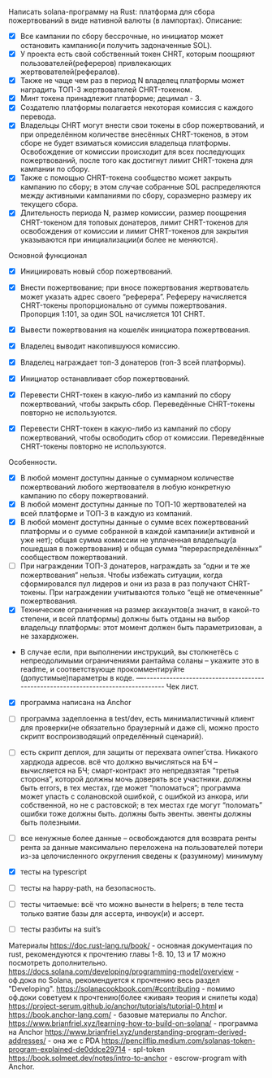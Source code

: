 Написать solana-программу на Rust: платформа для сбора пожертвований в виде нативной валюты (в лампортах). 
Описание:
- [x] Все кампании по сбору бессрочные, но инициатор может остановить кампанию(и получить задоначенные SOL).
- [x] У проекта есть свой собственный токен CHRT, которым поощряют пользователей(рефереров) привлекающих жертвователей(рефералов).
- [x] Также не чаще чем раз в период N владелец платформы может наградить ТОП-3 жертвователей CHRT-токеном.
- [x] Минт токена принадлежит платформе; децимал - 3.
- [x] Создателю платформы полагается некоторая комиссия с каждого перевода.
- [x] Владельцы CHRT могут внести свои токены в сбор пожертвований, и при определённом количестве внесённых CHRT-токенов, в этом сборе не будет взиматься комиссия владельца платформы. Освобождение от комиссии происходит для всех последующих пожертвований, после того как достигнут лимит CHRT-токена для кампании по сбору.
- [x] Также с помощью CHRT-токена сообщество может закрыть кампанию по сбору; в этом случае собранные SOL распределяются между активными кампаниями по сбору, соразмерно размеру их текущего сбора.
- [x] Длительность периода N, размер комиссии, размер поощрения CHRT-токеном для топовых донатеров, лимит CHRT-токенов для освобождения от комиссии и лимит CHRT-токенов для закрытия указываются при инициализации(и более не меняются).
 
Основной функционал
- [x] Инициировать новый сбор пожертвований.
- [x] Внести пожертвование; при вносе пожертвования жертвователь может указать адрес своего “реферера”. Рефереру начисляется CHRT-токены пропорционально от суммы пожертвования. Пропорция 1:101, за один SOL начисляется 101 СHRT.
- [x] Вывести пожертвования на кошелёк инициатора пожертвования. 
- [x] Владелец выводит накопившуюся комиссию.
- [x] Владелец награждает топ-3 донатеров (топ-3 всей платформы).
- [x] Инициатор останавливает сбор пожертвований.
- [x] Перевести CHRT-токен в какую-либо из кампаний по сбору пожертвований, чтобы закрыть сбор. Переведённые CHRT-токены повторно не используются.
- [x] Перевести CHRT-токен в какую-либо из кампаний по сбору пожертвований, чтобы освободить сбор от комиссии. Переведённые CHRT-токены повторно не используются.




Особенности.
- [x] В любой момент доступны данные о суммарном количестве пожертвований любого жертвователя в любую конкретную кампанию по сбору пожертвований.
- [x] В любой момент доступны данные по ТОП-10 жертвователей на всей платформе и ТОП-3 в каждую из компаний. 
- [x] В любой момент доступны данные о сумме всех пожертвований платформы и о сумме собранной в каждой кампании(и активной и уже нет); общая сумма комиссии не уплаченная владельцу(а пошедшая в пожертвования) и общая сумма “перераспределённых” сообществом пожертвований.
- [ ] При награждении ТОП-3 донатеров, награждать за “одни и те же пожертвования” нельзя. Чтобы избежать ситуации, когда сформировался пул лидеров и они из раза в раз получают CHRT-токены. При награждении учитываются только “ещё не отмеченные” пожертвования.
- [x] Технические ограничения на размер аккаунтов(а значит, в какой-то степени, и всей платформы) должны быть отданы на выбор владельцу платформы: этот момент должен быть параметризован, а не захардкожен.
- В случае если, при выполнении инструкций, вы столкнетёсь с непреодолимыми ограничениями рантайма соланы – укажите это в readme, и соответствующе прокомментируйте (допустимые)параметры в коде.
—---------------------------------------------------------------------------------
Чек лист.
- [x] программа написана на Anchor
- [ ] программа задеплоенна в test/dev, есть минималистичный клиент для проверки(не обязательно браузерный и даже cli, можно просто скрипт воспроизводящий определённый сценарий).
- [ ] есть скрипт деплоя, для защиты от перехвата owner’ства. Никакого хардкода адресов.
всё что должно вычисляться на БЧ – вычисляется на БЧ; смарт-контракт это непредвзятая “третья сторона”, которой должны мочь доверять все участники. 
должны быть errors, в тех местах, где может “поломаться”; программа может упасть с солановской ошибкой, с ошибкой из анкора, или собственной, но не с растовской; в тех местах где могут “поломать” ошибки тоже должны быть.
должны быть эвенты. эвенты должны быть полезными.
- [ ] все ненужные более данные – освобождаются для возврата ренты
рента за данные максимально переложена на пользователей
потери из-за целочисленного округления сведены к (разумному) минимуму 
- [x] тесты на typescript
- [ ] тесты на happy-path, на безопасность.
- [ ] тесты читаемые: всё что можно вынести в helpers; в теле теста только взятие базы для ассерта, инвоук(и) и ассерт.
- [ ] тесты разбиты на suit’s


Материалы
https://doc.rust-lang.ru/book/ - основная документация по rust, рекомендуются к прочтению главы 1-8. 10, 13 и 17 можно посмотреть дополнительно.
https://docs.solana.com/developing/programming-model/overview - оф.дока по Solana, рекомендуется к прочтению весь раздел "Developing".
https://solanacookbook.com/#contributing - помимо оф.доки советуем к прочтению(более «живая» теория и снипеты кода)
https://project-serum.github.io/anchor/tutorials/tutorial-0.html и
https://book.anchor-lang.com/ - базовые материалы по Anchor.
https://www.brianfriel.xyz/learning-how-to-build-on-solana/ - программа на Anchor
https://www.brianfriel.xyz/understanding-program-derived-addresses/ - она же с PDA
https://pencilflip.medium.com/solanas-token-program-explained-de0ddce29714 - spl-token
https://book.solmeet.dev/notes/intro-to-anchor - escrow-program with Anchor.




